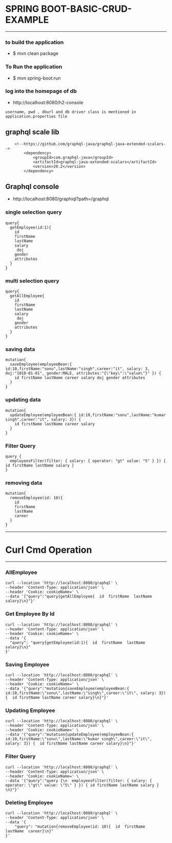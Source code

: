 # SPRING BOOT-BASIC-CRUD-EXAMPLE

---

### to build the application
* $ mvn clean package

### To Run the application
* $ mvn spring-boot:run

### log into the homepage of db
* http://localhost:8080/h2-console
```
username, pwd , dburl and db driver class is mentioned in application.properties file
```

## graphql scale lib 
```
	<!--https://github.com/graphql-java/graphql-java-extended-scalars-->
		<dependency>
			<groupId>com.graphql-java</groupId>
			<artifactId>graphql-java-extended-scalars</artifactId>
			<version>20.2</version>
		</dependency>
```

## Graphql console 
* http://localhost:8080/graphiql?path=/graphql

### single selection query 
````
query{
  getEmployee(id:1){
    id
    firstName
    lastName
    salary
     doj
    gender
    attributes
  }
}
````

### multi selection query 
```
query{
  getAllEmployee{
    id
    firstName
    lastName
    salary
     doj
    gender
    attributes
  }
}
```

### saving data 
```
mutation{
  saveEmployee(employeeBean:{ id:10,firstName:"sonu",lastName:"singh",career:"it", salary: 3, doj:"1010-01-01", gender:MALE, attributes:"{\"key\":\"value\"}" }) {
    id firstName lastName career salary doj gender attributes
  }
}
```


### updating data 
```
mutation{
  updateEmployee(employeeBean:{ id:10,firstName:"sonu",lastName:"kumar singh",career:"it", salary: 3}) {
    id firstName lastName career salary
  }
}
```

### Filter Query 
```
query {
  employeesFilter(filter: { salary: { operator: "gt" value: "5" } }) { id firstName lastName salary } 
}
```

### removing data
```
mutation{
  removeEmployee(id: 10){
    id
    firstName
    lastName
    career
  }
}

```


---
# Curl Cmd Operation 

---

### AllEmployee
```
curl --location 'http://localhost:8080/graphql' \
--header 'Content-Type: application/json' \
--header 'Cookie: cookieName=' \
--data '{"query":"query{getAllEmployee{  id  firstName  lastName  salary}\n}"}'
```

### Get Employee By Id
```
curl --location 'http://localhost:8080/graphql' \
--header 'Content-Type: application/json' \
--header 'Cookie: cookieName=' \
--data '{
  "query": "query{getEmployee(id:1){  id  firstName  lastName  salary}\n}"
}'
```

### Saving Employee 
```
curl --location 'http://localhost:8080/graphql' \
--header 'Content-Type: application/json' \
--header 'Cookie: cookieName=' \
--data '{"query":"mutation{saveEmployee(employeeBean:{ id:10,firstName:\"sonu\",lastName:\"singh\",career:\"it\", salary: 3}) {  id firstName lastName career salary}\n}"}'
```


### Updating Employee 
```
curl --location 'http://localhost:8080/graphql' \
--header 'Content-Type: application/json' \
--header 'Cookie: cookieName=' \
--data '{"query":"mutation{updateEmployee(employeeBean:{ id:10,firstName:\"sonu\",lastName:\"kumar singh\",career:\"it\", salary: 3}) {  id firstName lastName career salary}\n}"}'

```


### Filter Query 
```   
curl --location 'http://localhost:8080/graphql' \
--header 'Content-Type: application/json' \
--header 'Cookie: cookieName=' \
--data '{"query":"query {\n  employeesFilter(filter: { salary: { operator: \"gt\" value: \"5\" } }) { id firstName lastName salary } \n}"}'
```

### Deleting Employee
```
curl --location 'http://localhost:8080/graphql' \
--header 'Content-Type: application/json' \
--data '{
	"query": "mutation{removeEmployee(id: 10){  id  firstName  lastName  career}\n}"
}'
```